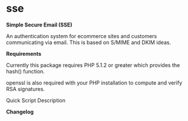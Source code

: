 sse
===

<b>Simple Secure Email (SSE)</b>

An authentication system for ecommerce sites and customers communicating via email. This is based on S/MIME and DKIM ideas.

<b>Requirements</b>

Currently this package requires PHP 5.1.2 or greater which provides the hash() function.

openssl is also required with your PHP installation to compute and verify RSA signatures.

Quick Script Description


<b>Changelog</b>
